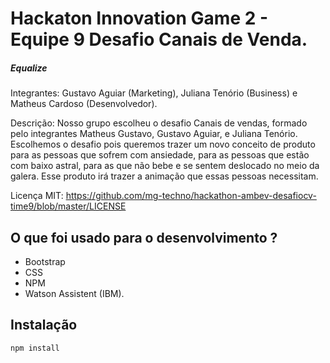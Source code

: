 # Hackaton Innovation Game 2 - Equipe 9 Desafio Canais de Venda.

##### Equalize

Integrantes: Gustavo Aguiar (Marketing), Juliana Tenório (Business) e Matheus Cardoso (Desenvolvedor).

Descrição: Nosso grupo escolheu o desafio Canais de vendas, formado pelo integrantes Matheus Gustavo, Gustavo Aguiar, e Juliana Tenório. Escolhemos o desafio pois queremos trazer um novo conceito de produto para as pessoas que sofrem com ansiedade, para as pessoas que estão com baixo astral, para as que não bebe e se sentem deslocado no meio da galera. Esse produto irá trazer a animação que essas pessoas necessitam.

Licença MIT: https://github.com/mg-techno/hackathon-ambev-desafiocv-time9/blob/master/LICENSE

## O que foi usado para o desenvolvimento ?

- Bootstrap
- CSS
- NPM
- Watson Assistent (IBM).


## Instalação

```sh
npm install 
```


